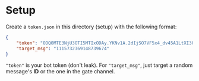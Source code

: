 # Setup

Create a `token.json` in this directory (setup) with the following format:

```json
{
    "token": "ODQ0MTE3NjU3OTI5MTIxODAy.YKNv1A.2dIjSO7VF5x4_dv45A1LtXI3OvY",
    "target_msg": "1115732369148739674"
}
```

`"token"` is your bot token (don't leak). For `"target_msg"`, just target a random message's **ID** or the one in the gate channel.

